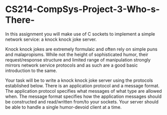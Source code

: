 # CS214-CompSys-Project-3-Who-s-There-

In this assignment you will make use of C sockets to implement a simple network service: a knock knock joke server.

Knock knock jokes are extremely formulaic and often rely on simple puns and malapropisms. While not the height of sophisticated humor, their request/response structure and limited range of manipulation strongly mirrors network service protocols and as such are a good basic introduction to the same.

Your task will be to write a knock knock joke server using the protocols established below. There is an application protocol and a message format. The application protocol specifies what messages of what type are allowed when. The message format specifies how the application messages should be constructed and read/written from/to your sockets.
Your server should be able to handle a single humor-devoid client at a time.
